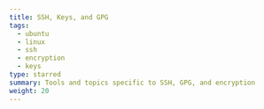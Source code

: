 ```yaml
---
title: SSH, Keys, and GPG
tags:
  - ubuntu
  - linux
  - ssh
  - encryption
  - keys
type: starred
summary: Tools and topics specific to SSH, GPG, and encryption
weight: 20
---
```


